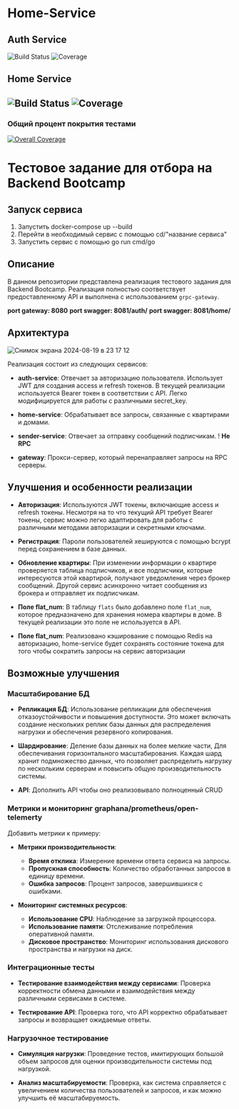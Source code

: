 # Home-Service

## Auth Service
![Build Status](https://github.com/mirustal/home-service/actions/workflows/auth-service.yml/badge.svg)
![Coverage](https://codecov.io/gh/mirustal/home-service/branch/develop/develop/graph/badge.svg?flag=auth-service)
## Home Service
![Build Status](https://github.com/mirustal/home-service/actions/workflows/home-service.yml/badge.svg)
![Coverage](https://codecov.io/gh/mirustal/home-service/branch/develop/develop/graph/badge.svg?flag=home-service)
---
### Общий процент покрытия тестами
[![Overall Coverage](https://codecov.io/gh/mirustal/home-service/branch/develop/graph/badge.svg)](https://codecov.io/gh/mirustal/home-service/branch/develop)

# Тестовое задание для отбора на Backend Bootcamp

## Запуск сервиса

1. Запустить docker-compose up --build
2. Перейти в необходимый сервис с помощью cd/"название сервиса" 
3. Запустить сервис с помощью go run cmd/go 

## Описание

В данном репозитории представлена реализация тестового задания для Backend Bootcamp. Реализация полностью соответствует предоставленному API и выполнена с использованием `grpc-gateway`.

**port gateway: 8080**
**port swagger: 8081/auth/**
**port swagger: 8081/home/**

## Архитектура

![Снимок экрана 2024-08-19 в 23 17 12](https://github.com/user-attachments/assets/f7141fa8-c12e-4321-a20d-6a45c3b15ec2)

Реализация состоит из следующих сервисов:

- **auth-service**: Отвечает за авторизацию пользователя. Использует JWT для создания access и refresh токенов. В текущей реализации используется Bearer токен в соответствии с API. Легко модифицируется для работы с различными secret_key.

- **home-service**: Обрабатывает все запросы, связанные с квартирами и домами.

- **sender-service**: Отвечает за отправку сообщений подписчикам. ! **Не RPC**

- **gateway**: Прокси-сервер, который перенаправляет запросы на RPC серверы.

## Улучшения и особенности реализации

- **Авторизация**: Используются JWT токены, включающие access и refresh токены. Несмотря на то что текущий API требует Bearer токены, сервис можно легко адаптировать для работы с различными методами авторизации и секретными ключами.

- **Регистрация**: Пароли пользователей хешируются с помощью bcrypt перед сохранением в базе данных.

- **Обновление квартиры**: При изменении информации о квартире проверяется таблица подписчиков, и все подписчики, которые интересуются этой квартирой, получают уведомления через брокер сообщений. Другой сервис асинхронно читает сообщения из брокера и отправляет их подписчикам.

- **Поле flat_num**: В таблицу `flats` было добавлено поле `flat_num`, которое предназначено для хранения номера квартиры в доме. В текущей реализации это поле не используется в API.

- **Поле flat_num**: Реализовано кэширование с помощью Redis на авторизацию, home-service будет сохранять состояние токена для того чтобы сократить запросы на сервис авторизации

## Возможные улучшения

### Масштабирование БД

- **Репликация БД**: Использование репликации для обеспечения отказоустойчивости и повышения доступности. Это может включать создание нескольких реплик базы данных для распределения нагрузки и обеспечения резервного копирования. 

- **Шардирование**: Деление базы данных на более мелкие части, Для  обеспечивания горизонтального масштабирования. Каждая шард хранит подмножество данных, что позволяет распределить нагрузку по нескольким серверам и повысить общую производительность системы.
- **API**: Дополнить API чтобы оно реализовывало полноценный CRUD 

### Метрики и мониторинг graphana/prometheus/open-telemerty

Добавить метрики к примеру:

- **Метрики производительности**: 
  - **Время отклика**: Измерение времени ответа сервиса на запросы.
  - **Пропускная способность**: Количество обработанных запросов в единицу времени.
  - **Ошибка запросов**: Процент запросов, завершившихся с ошибками.

- **Мониторинг системных ресурсов**:
  - **Использование CPU**: Наблюдение за загрузкой процессора.
  - **Использование памяти**: Отслеживание потребления оперативной памяти.
  - **Дисковое пространство**: Мониторинг использования дискового пространства и нагрузки на диск.

### Интеграционные тесты

- **Тестирование взаимодействия между сервисами**: Проверка корректности обмена данными и взаимодействия между различными сервисами в системе.

- **Тестирование API**: Проверка того, что API корректно обрабатывает запросы и возвращает ожидаемые ответы.

### Нагрузочное тестирование

- **Симуляция нагрузки**: Проведение тестов, имитирующих большой объем запросов для оценки производительности системы под нагрузкой.

- **Анализ масштабируемости**: Проверка, как система справляется с увеличением количества пользователей и запросов, и как можно улучшить её масштабируемость.



